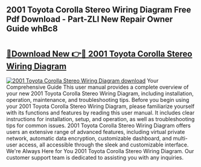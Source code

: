 ## 2001 Toyota Corolla Stereo Wiring Diagram Free Pdf Download - Part-ZLI New Repair Owner Guide whBc8

# <h2><a href="http://dfk2lg.blite.top/?on=2001+Toyota+Corolla+Stereo+Wiring+Diagram">🔗Download New 👉🔴 2001 Toyota Corolla Stereo Wiring Diagram</a></h2>

[![2001 Toyota Corolla Stereo Wiring Diagram download](https://i.imgur.com/lujVjoI.png)](http://dfk2lg.blite.top/?on=2001+Toyota+Corolla+Stereo+Wiring+Diagram)
Your Comprehensive Guide This user manual provides a complete overview of your new 2001 Toyota Corolla Stereo Wiring Diagram, including installation, operation, maintenance, and troubleshooting tips. Before you begin using your 2001 Toyota Corolla Stereo Wiring Diagram, please familiarize yourself with its functions and features by reading this user manual. It includes clear instructions for installation, setup, and operation, as well as troubleshooting tips for common issues. 2001 Toyota Corolla Stereo Wiring Diagram offers users an extensive range of advanced features, including virtual private network, automatic data encryption, customizable dashboard, and multi-user access, all accessible through the sleek and customizable interface. We're Always Here for You 2001 Toyota Corolla Stereo Wiring Diagram. Our customer support team is dedicated to assisting you with any inquiries.
